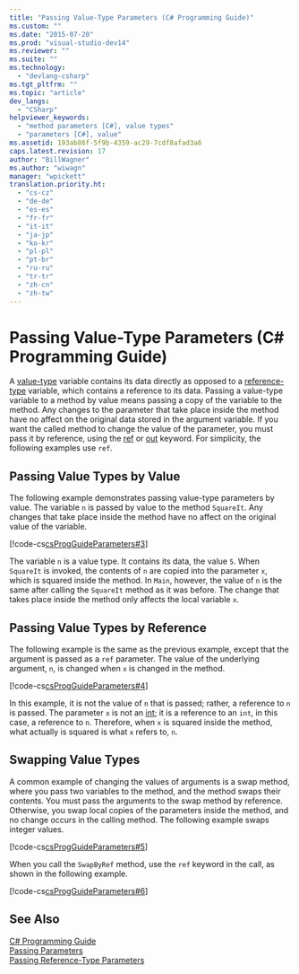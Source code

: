 ```yaml
---
title: "Passing Value-Type Parameters (C# Programming Guide)"
ms.custom: ""
ms.date: "2015-07-20"
ms.prod: "visual-studio-dev14"
ms.reviewer: ""
ms.suite: ""
ms.technology: 
  - "devlang-csharp"
ms.tgt_pltfrm: ""
ms.topic: "article"
dev_langs: 
  - "CSharp"
helpviewer_keywords: 
  - "method parameters [C#], value types"
  - "parameters [C#], value"
ms.assetid: 193ab86f-5f9b-4359-ac29-7cdf8afad3a6
caps.latest.revision: 17
author: "BillWagner"
ms.author: "wiwagn"
manager: "wpickett"
translation.priority.ht: 
  - "cs-cz"
  - "de-de"
  - "es-es"
  - "fr-fr"
  - "it-it"
  - "ja-jp"
  - "ko-kr"
  - "pl-pl"
  - "pt-br"
  - "ru-ru"
  - "tr-tr"
  - "zh-cn"
  - "zh-tw"
---
```

# Passing Value-Type Parameters (C# Programming Guide)
A [value-type](../../../csharp\language-reference\keywords/value-types.md) variable contains its data directly as opposed to a [reference-type](../../../csharp\language-reference\keywords/reference-types.md) variable, which contains a reference to its data. Passing a value-type variable to a method by value means passing a copy of the variable to the method. Any changes to the parameter that take place inside the method have no affect on the original data stored in the argument variable. If you want the called method to change the value of the parameter, you must pass it by reference, using the [ref](../../../csharp\language-reference\keywords/ref.md) or [out](../../../csharp\language-reference\keywords/out.md) keyword. For simplicity, the following examples use `ref`.  
  
## Passing Value Types by Value  
 The following example demonstrates passing value-type parameters by value. The variable `n` is passed by value to the method `SquareIt`. Any changes that take place inside the method have no affect on the original value of the variable.  
  
 [!code-cs[csProgGuideParameters#3](../../../csharp\programming-guide\classes-and-structs/codesnippet/CSharp/passing-value-type-parameters_1.cs)]  
  
 The variable `n` is a value type. It contains its data, the value `5`. When `SquareIt` is invoked, the contents of `n` are copied into the parameter `x`, which is squared inside the method. In `Main`, however, the value of `n` is the same after calling the `SquareIt` method as it was before. The change that takes place inside the method only affects the local variable `x`.  
  
## Passing Value Types by Reference  
 The following example is the same as the previous example, except that the argument is passed as a `ref` parameter. The value of the underlying argument, `n`, is changed when `x` is changed in the method.  
  
 [!code-cs[csProgGuideParameters#4](../../../csharp\programming-guide\classes-and-structs/codesnippet/CSharp/passing-value-type-parameters_2.cs)]  
  
 In this example, it is not the value of `n` that is passed; rather, a reference to `n` is passed. The parameter `x` is not an [int](../../../csharp\language-reference\keywords/int.md); it is a reference to an `int`, in this case, a reference to `n`. Therefore, when `x` is squared inside the method, what actually is squared is what `x` refers to, `n`.  
  
## Swapping Value Types  
 A common example of changing the values of arguments is a swap method, where you pass two variables to the method, and the method swaps their contents. You must pass the arguments to the swap method by reference. Otherwise, you swap local copies of the parameters inside the method, and no change occurs in the calling method. The following example swaps integer values.  
  
 [!code-cs[csProgGuideParameters#5](../../../csharp\programming-guide\classes-and-structs/codesnippet/CSharp/passing-value-type-parameters_3.cs)]  
  
 When you call the `SwapByRef` method, use the `ref` keyword in the call, as shown in the following example.  
  
 [!code-cs[csProgGuideParameters#6](../../../csharp\programming-guide\classes-and-structs/codesnippet/CSharp/passing-value-type-parameters_4.cs)]  
  
## See Also  
 [C# Programming Guide](../../../csharp\programming-guide/index.md)   
 [Passing Parameters](../../../csharp\programming-guide\classes-and-structs/passing-parameters.md)   
 [Passing Reference-Type Parameters](../../../csharp\programming-guide\classes-and-structs/passing-reference-type-parameters.md)